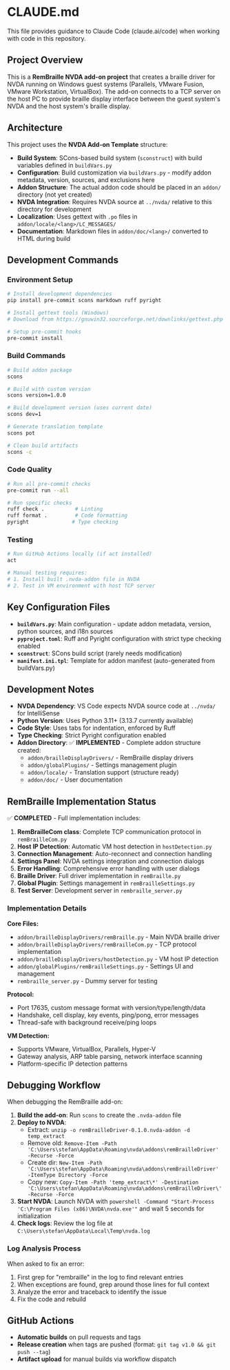 # CLAUDE.md

This file provides guidance to Claude Code (claude.ai/code) when working with code in this repository.

## Project Overview

This is a **RemBraille NVDA add-on project** that creates a braille driver for NVDA running on Windows guest systems (Parallels, VMware Fusion, VMware Workstation, VirtualBox). The add-on connects to a TCP server on the host PC to provide braille display interface between the guest system's NVDA and the host system's braille display.

## Architecture

This project uses the **NVDA Add-on Template** structure:

- **Build System**: SCons-based build system (`sconstruct`) with build variables defined in `buildVars.py`
- **Configuration**: Build customization via `buildVars.py` - modify addon metadata, version, sources, and exclusions here
- **Addon Structure**: The actual addon code should be placed in an `addon/` directory (not yet created)
- **NVDA Integration**: Requires NVDA source at `../nvda/` relative to this directory for development
- **Localization**: Uses gettext with `.po` files in `addon/locale/<lang>/LC_MESSAGES/`
- **Documentation**: Markdown files in `addon/doc/<lang>/` converted to HTML during build

## Development Commands

### Environment Setup
```bash
# Install development dependencies
pip install pre-commit scons markdown ruff pyright

# Install gettext tools (Windows)
# Download from https://gnuwin32.sourceforge.net/downlinks/gettext.php

# Setup pre-commit hooks
pre-commit install
```

### Build Commands
```bash
# Build addon package
scons

# Build with custom version
scons version=1.0.0

# Build development version (uses current date)
scons dev=1

# Generate translation template
scons pot

# Clean build artifacts
scons -c
```

### Code Quality
```bash
# Run all pre-commit checks
pre-commit run --all

# Run specific checks
ruff check .          # Linting
ruff format .         # Code formatting  
pyright              # Type checking
```

### Testing
```bash
# Run GitHub Actions locally (if act installed)
act

# Manual testing requires:
# 1. Install built .nvda-addon file in NVDA
# 2. Test in VM environment with host TCP server
```

## Key Configuration Files

- **`buildVars.py`**: Main configuration - update addon metadata, version, python sources, and i18n sources
- **`pyproject.toml`**: Ruff and Pyright configuration with strict type checking enabled
- **`sconstruct`**: SCons build script (rarely needs modification)
- **`manifest.ini.tpl`**: Template for addon manifest (auto-generated from buildVars.py)

## Development Notes

- **NVDA Dependency**: VS Code expects NVDA source code at `../nvda/` for IntelliSense
- **Python Version**: Uses Python 3.11+ (3.13.7 currently available)
- **Code Style**: Uses tabs for indentation, enforced by Ruff
- **Type Checking**: Strict Pyright configuration enabled
- **Addon Directory**: ✅ **IMPLEMENTED** - Complete addon structure created:
  - `addon/brailleDisplayDrivers/` - RemBraille display drivers
  - `addon/globalPlugins/` - Settings management plugin
  - `addon/locale/` - Translation support (structure ready)
  - `addon/doc/` - User documentation

## RemBraille Implementation Status

✅ **COMPLETED** - Full implementation includes:

1. **RemBrailleCom class**: Complete TCP communication protocol in `remBrailleCom.py`
2. **Host IP Detection**: Automatic VM host detection in `hostDetection.py` 
3. **Connection Management**: Auto-reconnect and connection handling
4. **Settings Panel**: NVDA settings integration and connection dialogs
5. **Error Handling**: Comprehensive error handling with user dialogs
6. **Braille Driver**: Full driver implementation in `remBraille.py`
7. **Global Plugin**: Settings management in `remBrailleSettings.py`
8. **Test Server**: Development server in `rembraille_server.py`

### Implementation Details

**Core Files:**
- `addon/brailleDisplayDrivers/remBraille.py` - Main NVDA braille driver
- `addon/brailleDisplayDrivers/remBrailleCom.py` - TCP protocol implementation  
- `addon/brailleDisplayDrivers/hostDetection.py` - VM host IP detection
- `addon/globalPlugins/remBrailleSettings.py` - Settings UI and management
- `rembraille_server.py` - Dummy server for testing

**Protocol:**
- Port 17635, custom message format with version/type/length/data
- Handshake, cell display, key events, ping/pong, error messages
- Thread-safe with background receive/ping loops

**VM Detection:**
- Supports VMware, VirtualBox, Parallels, Hyper-V
- Gateway analysis, ARP table parsing, network interface scanning
- Platform-specific IP detection patterns

## Debugging Workflow

When debugging the RemBraille add-on:

1. **Build the add-on**: Run `scons` to create the `.nvda-addon` file
2. **Deploy to NVDA**: 
   - Extract: `unzip -o remBrailleDriver-0.1.0.nvda-addon -d temp_extract`
   - Remove old: `Remove-Item -Path 'C:\Users\stefan\AppData\Roaming\nvda\addons\remBrailleDriver' -Recurse -Force`
   - Create dir: `New-Item -Path 'C:\Users\stefan\AppData\Roaming\nvda\addons\remBrailleDriver' -ItemType Directory -Force`
   - Copy new: `Copy-Item -Path 'temp_extract\*' -Destination 'C:\Users\stefan\AppData\Roaming\nvda\addons\remBrailleDriver\' -Recurse -Force`
3. **Start NVDA**: Launch NVDA with `powershell -Command "Start-Process 'C:\Program Files (x86)\NVDA\nvda.exe'"` and wait 5 seconds for initialization
4. **Check logs**: Review the log file at `C:\Users\stefan\AppData\Local\Temp\nvda.log`

### Log Analysis Process

When asked to fix an error:
1. First grep for "rembraille" in the log to find relevant entries
2. When exceptions are found, grep around those lines for full context
3. Analyze the error and traceback to identify the issue
4. Fix the code and rebuild

## GitHub Actions

- **Automatic builds** on pull requests and tags
- **Release creation** when tags are pushed (format: `git tag v1.0 && git push --tag`)
- **Artifact upload** for manual builds via workflow dispatch